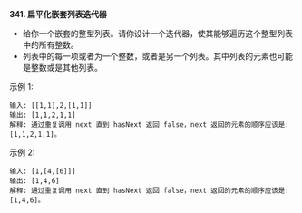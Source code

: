 **341. 扁平化嵌套列表迭代器**
- 给你一个嵌套的整型列表。请你设计一个迭代器，使其能够遍历这个整型列表中的所有整数。
- 列表中的每一项或者为一个整数，或者是另一个列表。其中列表的元素也可能是整数或是其他列表。

示例 1:
```
输入: [[1,1],2,[1,1]]
输出: [1,1,2,1,1]
解释: 通过重复调用 next 直到 hasNext 返回 false，next 返回的元素的顺序应该是: [1,1,2,1,1]。
```
示例 2:
```
输入: [1,[4,[6]]]
输出: [1,4,6]
解释: 通过重复调用 next 直到 hasNext 返回 false，next 返回的元素的顺序应该是: [1,4,6]。
```